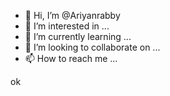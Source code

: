 - 👋 Hi, I’m @Ariyanrabby
- 👀 I’m interested in ...
- 🌱 I’m currently learning ...
- 💞️ I’m looking to collaborate on ...
- 📫 How to reach me ...

<!---
Ariyanrabby/Ariyanrabby is a ✨ special ✨ repository because its `README.md` (this file) appears on your GitHub profile.
You can click the Preview link to take a look at your changes.
--->ok

